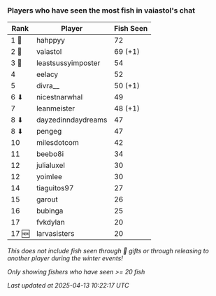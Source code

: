 ### Players who have seen the most fish in vaiastol's chat
| Rank | Player | Fish Seen |
|------|--------|-----------|
| 1 🥇  | hahppyy  | 72 |
| 2 🥈  | vaiastol  | 69 (+1) |
| 3 🥉  | leastsussyimposter  | 54 |
| 4  | eelacy  | 52 |
| 5  | divra__  | 50 (+1) |
| 6 ⬇ | nicestnarwhal  | 49 |
| 7  | leanmeister  | 48 (+1) |
| 8 ⬇ | dayzedinndaydreams  | 47 |
| 8 ⬇ | pengeg  | 47 |
| 10  | milesdotcom  | 42 |
| 11  | beebo8i  | 34 |
| 12  | julialuxel  | 30 |
| 12  | yoimlee  | 30 |
| 14  | tiaguitos97  | 27 |
| 15  | garout  | 26 |
| 16  | bubinga  | 25 |
| 17  | fvkdylan  | 20 |
| 17 🆕 | larvasisters  | 20 |

_This does not include fish seen through 🎁 gifts or through releasing to another player during the winter events!_

_Only showing fishers who have seen >= 20 fish_

_Last updated at 2025-04-13 10:22:17 UTC_